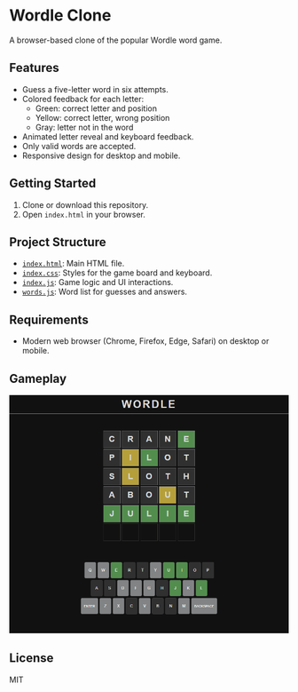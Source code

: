# Wordle Clone

A browser-based clone of the popular Wordle word game.

## Features

- Guess a five-letter word in six attempts.
- Colored feedback for each letter:
  - Green: correct letter and position
  - Yellow: correct letter, wrong position
  - Gray: letter not in the word
- Animated letter reveal and keyboard feedback.
- Only valid words are accepted.
- Responsive design for desktop and mobile.

## Getting Started

1. Clone or download this repository.
2. Open `index.html` in your browser.

## Project Structure

- [`index.html`](index.html): Main HTML file.
- [`index.css`](index.css): Styles for the game board and keyboard.
- [`index.js`](index.js): Game logic and UI interactions.
- [`words.js`](words.js): Word list for guesses and answers.

## Requirements

- Modern web browser (Chrome, Firefox, Edge, Safari) on desktop or mobile.

## Gameplay

![Wordle Gameplay](./assets/images/gameplay.webp)

## License

MIT

